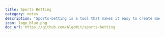 ```yaml
---
title: Sports Betting
category: notes
description: "Sports-betting is a tool that makes it easy to create machine learning based models for sports betting and evaluate their performance. It is compatible with scikit-learn."
icon: logo_blue.png
doc_url: https://github.com/AlgoWit/sports-betting 
---
```














